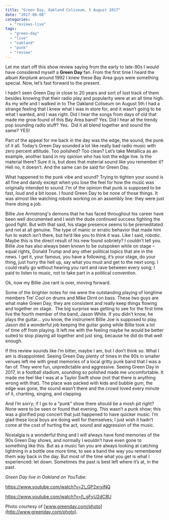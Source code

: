 ```yaml
---
title: "Green Day, Oakland Coliseum, 5 August 2017"
date: "2017-08-08"
categories: 
  - "reviews-live"
tags: 
  - "green-day"
  - "live"
  - "oakland"
  - "punk"
  - "review"
---
```


Let me start off this show review saying from the early to late-90s I would have considered myself a **Green Day** fan. From the first time I heard the album _Kerplunk_ around 1992 I knew these Bay Area guys were something special. Now, let’s fast forward to the present.

I hadn’t seen Green Day in close to 20 years and sort of lost track of them besides knowing that their radio play and popularity were at an all time high. As my wife and I walked in to The Oakland Coliseum on August 5th I had a strange feeling that I knew what I was in store for, and it wasn’t going to be what I wanted, and I was right. Did I hear the songs from days of old that made me grow found of this Bay Area band? Yes. Did I hear all the trendy pop sounding radio stuff? Yes.  Did it all blend together and sound the same? YES!

Part of the appeal for me back in the day was the edge, the sound, the punk of it all. Today’s Green Day sounded a lot like really bad radio music with zero percent attitude. Too polished? Too clean? Let’s take Metallica as an example, another band in my opinion who has lost the edge live. Is the material there? Sure it is, but does that material sound like you remember it? Hell no, it doesn’t. And the same can be said for Green Day.

What happened to the punk vibe and sound? Trying to tighten your sound is all fine and dandy except when you lose the feel for how the music was originally intended to sound. I’m of the opinion that punk is supposed to be fast, loud and a bit loose. I found Green Day to be none of those things. It was almost like watching robots working on an assembly line: they were just there doing a job.

Billie Joe Armstrong's demons that he has faced throughout his career have been well documented and I wish the dude continued success fighting the good fight. But with that said, his stage presence seems to be premeditated and not at all genuine. The type of manic or erratic behavior that made him fun to watch isn’t there, but he’d like you to think it was. Like I said, robotic. Maybe this is the direct result of his new found sobriety? I couldn’t tell you. Billie Joe has also always been known to be outspoken while on stage – equal rights, Donald Trump and any other political topics that are in the news. I get it, your famous, you have a following, it’s your stage, do your thing, just hurry the hell up, say what you must and get to the next song. I could really go without hearing you rant and rave between every song; I paid to listen to music, not to take part in a political convention.

Ok, now my Billie Joe rant is over, moving forward.

Some of the brighter notes for me were the outstanding playing of longtime members Tre’ Cool on drums and Mike Dirnt on bass. These two guys are what make Green Day; they are consistent and really keep things flowing and together on stage.  The big surprise was getting to see for the first time live the fourth member of the band, Jason White. If you didn’t know, he plays the guitar... you know, the instrument Billie Joe is supposed to play. Jason did a wonderful job keeping the guitar going while Billie took a lot of time off from playing. It left me with the feeling maybe he would be better suited to stop playing all together and just sing, because he did do that well enough.

If this review sounds like I’m bitter, maybe I am, but I don’t think so. What I am is disappointed. Seeing Green Day plenty of times in the 90s in smaller venues left me with great memories of a local gritty punk band that I was a fan of. They were fun, unpredictable and aggressive. Seeing Green Day in 2017, in a football stadium, sounding so polished made me uncomfortable. It made me feel like I was at a Taylor Swift show (not that there is anything wrong with that). The place was packed with kids and bubble gum, the edge was gone, the sound wasn’t there and the crowd loved every minute of it, chanting, singing, and clapping.

And I’m sorry; if I go to a “punk” show there should be a mosh pit right? None were to be seen or found that evening. This wasn’t a punk show; this was a glorified pop concert that just happened to have quicker music. I’m glad these local boys are doing well for themselves; I just wish it hadn’t come at the cost of hurting the act, sound and aggression of the music.

Nostalgia is a wonderful thing and I will always have fond memories of the 90s Green Day shows, and normally I wouldn’t have even gone to something like this. But as a music fan you are always looking at catching lightning in a bottle one more time, to see a band the way you remembered them way back in the day. But most of the time what you get is what I experienced: let down. Sometimes the past is best left where it’s at, in the past.

_Green Day live in Oakland on YouTube:_

https://www.youtube.com/watch?v=2\_GP2xryiNQ

https://www.youtube.com/watch?v=I\_gFyU2dC8U

Photo courtesy of [www.greenday.com/photo](http://www.greenday.com/photo).

